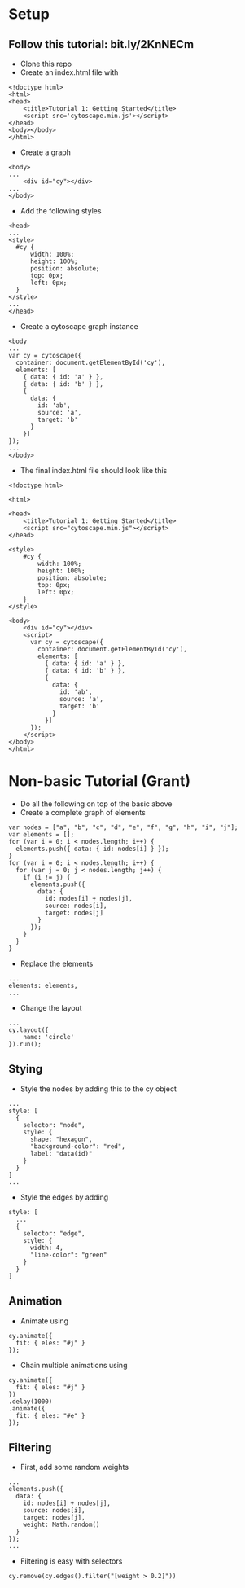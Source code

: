 # Setup

## Follow this tutorial: bit.ly/2KnNECm

- Clone this repo
- Create an index.html file with

```
<!doctype html>
<html>
<head>
    <title>Tutorial 1: Getting Started</title>
    <script src='cytoscape.min.js'></script>
</head>
<body></body>
</html>
```

- Create a graph

```
<body>
...
    <div id="cy"></div>
...
</body>
```

- Add the following styles

```
<head>
...
<style>
  #cy {
      width: 100%;
      height: 100%;
      position: absolute;
      top: 0px;
      left: 0px;
  }
</style>
...
</head>
```

- Create a cytoscape graph instance

```
<body
...
var cy = cytoscape({
  container: document.getElementById('cy'),
  elements: [
    { data: { id: 'a' } },
    { data: { id: 'b' } },
    {
      data: {
        id: 'ab',
        source: 'a',
        target: 'b'
      }
    }]
});
...
</body>
```

- The final index.html file should look like this

```
<!doctype html>

<html>

<head>
    <title>Tutorial 1: Getting Started</title>
    <script src="cytoscape.min.js"></script>
</head>

<style>
    #cy {
        width: 100%;
        height: 100%;
        position: absolute;
        top: 0px;
        left: 0px;
    }
</style>

<body>
    <div id="cy"></div>
    <script>
      var cy = cytoscape({
        container: document.getElementById('cy'),
        elements: [
          { data: { id: 'a' } },
          { data: { id: 'b' } },
          {
            data: {
              id: 'ab',
              source: 'a',
              target: 'b'
            }
          }]
      });
    </script>
</body>
</html>
```

# Non-basic Tutorial (Grant)

- Do all the following on top of the basic above
- Create a complete graph of elements

```
var nodes = ["a", "b", "c", "d", "e", "f", "g", "h", "i", "j"];
var elements = [];
for (var i = 0; i < nodes.length; i++) {
  elements.push({ data: { id: nodes[i] } });
}
for (var i = 0; i < nodes.length; i++) {
  for (var j = 0; j < nodes.length; j++) {
    if (i != j) {
      elements.push({
        data: {
          id: nodes[i] + nodes[j],
          source: nodes[i],
          target: nodes[j]
        }
      });
    }
  }
}
```

- Replace the elements

```
...
elements: elements,
...
```

- Change the layout

```
...
cy.layout({
    name: 'circle'
}).run();
```

## Stying

- Style the nodes by adding this to the cy object

```
...
style: [
  {
    selector: "node",
    style: {
      shape: "hexagon",
      "background-color": "red",
      label: "data(id)"
    }
  }
]
...

```

- Style the edges by adding

```
style: [
  ...
  {
    selector: "edge",
    style: {
      width: 4,
      "line-color": "green"
    }
  }
]
```

## Animation

- Animate using

```
cy.animate({
  fit: { eles: "#j" }
});
```

- Chain multiple animations using

```
cy.animate({
  fit: { eles: "#j" }
})
.delay(1000)
.animate({
  fit: { eles: "#e" }
});
```

## Filtering

- First, add some random weights

```
...
elements.push({
  data: {
    id: nodes[i] + nodes[j],
    source: nodes[i],
    target: nodes[j],
    weight: Math.random()
  }
});
...
```

- Filtering is easy with selectors

```
cy.remove(cy.edges().filter("[weight > 0.2]"))
```
